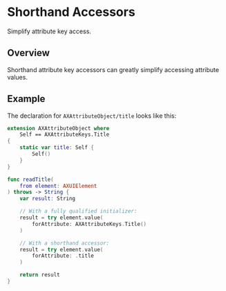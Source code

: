 # Shorthand Accessors

Simplify attribute key access.


## Overview

Shorthand attribute key accessors can greatly simplify accessing attribute values.


## Example

The declaration for ``AXAttributeObject/title`` looks like this:
```swift
extension AXAttributeObject where
	Self == AXAttributeKeys.Title
{
	static var title: Self {
		Self()
	}
}
```

```swift
func readTitle(
	from element: AXUIElement
) throws -> String {
	var result: String

	// With a fully qualified initializer:
	result = try element.value(
		forAttribute: AXAttributeKeys.Title()
	)

	// With a shorthand accessor:
	result = try element.value(
		forAttribute: .title
	)

	return result
}
```
